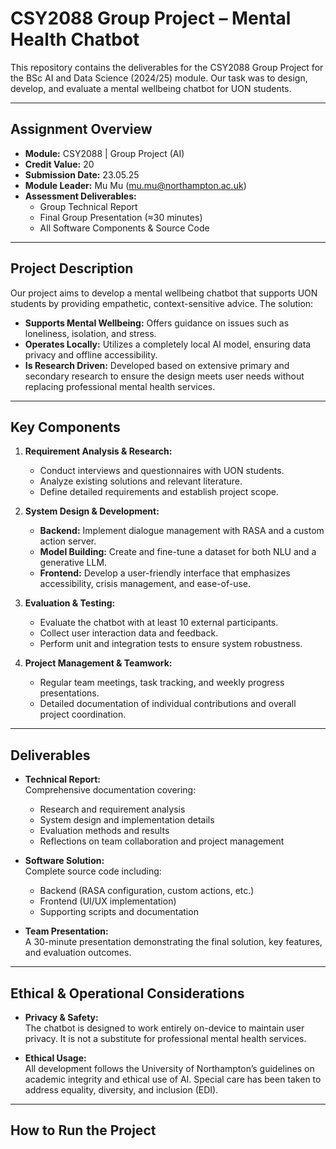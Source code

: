 # CSY2088 Group Project – Mental Health Chatbot

This repository contains the deliverables for the CSY2088 Group Project for the BSc AI and Data Science (2024/25) module. Our task was to design, develop, and evaluate a mental wellbeing chatbot for UON students.

---

## Assignment Overview

- **Module:** CSY2088 | Group Project (AI)  
- **Credit Value:** 20  
- **Submission Date:** 23.05.25  
- **Module Leader:** Mu Mu (mu.mu@northampton.ac.uk)  
- **Assessment Deliverables:**  
  - Group Technical Report  
  - Final Group Presentation (≈30 minutes)  
  - All Software Components & Source Code  

---

## Project Description

Our project aims to develop a mental wellbeing chatbot that supports UON students by providing empathetic, context-sensitive advice. The solution:
- **Supports Mental Wellbeing:** Offers guidance on issues such as loneliness, isolation, and stress.  
- **Operates Locally:** Utilizes a completely local AI model, ensuring data privacy and offline accessibility.  
- **Is Research Driven:** Developed based on extensive primary and secondary research to ensure the design meets user needs without replacing professional mental health services.

---

## Key Components

1. **Requirement Analysis & Research:**  
   - Conduct interviews and questionnaires with UON students.  
   - Analyze existing solutions and relevant literature.  
   - Define detailed requirements and establish project scope.

2. **System Design & Development:**  
   - **Backend:** Implement dialogue management with RASA and a custom action server.  
   - **Model Building:** Create and fine-tune a dataset for both NLU and a generative LLM.  
   - **Frontend:** Develop a user-friendly interface that emphasizes accessibility, crisis management, and ease-of-use.

3. **Evaluation & Testing:**  
   - Evaluate the chatbot with at least 10 external participants.  
   - Collect user interaction data and feedback.  
   - Perform unit and integration tests to ensure system robustness.

4. **Project Management & Teamwork:**  
   - Regular team meetings, task tracking, and weekly progress presentations.  
   - Detailed documentation of individual contributions and overall project coordination.

---

## Deliverables

- **Technical Report:**  
  Comprehensive documentation covering:
  - Research and requirement analysis  
  - System design and implementation details  
  - Evaluation methods and results  
  - Reflections on team collaboration and project management

- **Software Solution:**  
  Complete source code including:
  - Backend (RASA configuration, custom actions, etc.)  
  - Frontend (UI/UX implementation)  
  - Supporting scripts and documentation

- **Team Presentation:**  
  A 30-minute presentation demonstrating the final solution, key features, and evaluation outcomes.

---

## Ethical & Operational Considerations

- **Privacy & Safety:**  
  The chatbot is designed to work entirely on-device to maintain user privacy. It is not a substitute for professional mental health services.
  
- **Ethical Usage:**  
  All development follows the University of Northampton’s guidelines on academic integrity and ethical use of AI. Special care has been taken to address equality, diversity, and inclusion (EDI).

---

## How to Run the Project
